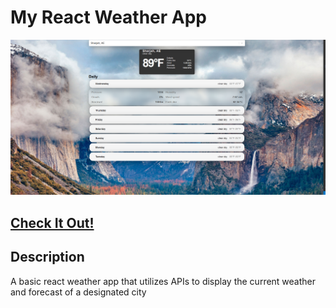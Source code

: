 # My React Weather App

![weather app image](./weather.PNG)

## [ Check It Out!](https://6328a47aca3f131e6ad73ae3--sage-zuccutto-fea31d.netlify.app)

## Description

A basic react weather app that utilizes APIs to display the current weather and forecast of a designated city